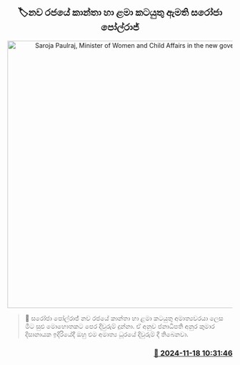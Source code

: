 <p align='center'><b><h2 align='center' title='Saroja Paulraj, Minister of Women and Child Affairs in the new government'>🏷නව රජයේ කාන්තා හා ළමා කටයුතු ඇමති සරෝජා පෝල්රාජ්</h2></b></p>
<p align='center'><img src='https://helakuru.sgp1.cdn.digitaloceanspaces.com/esana/images/lib/yu15.jpg' width='600' alt='Saroja Paulraj, Minister of Women and Child Affairs in the new government'></p>

>📝 සරෝජා පෝල්රාජ් නව රජයේ කාන්තා හා ළමා කටයුතු අමාත්‍යවරයා ලෙස මීට සුළු මොහොතකට පෙර දිවුරුම් දුන්නා.
ඒ අනුව ජනාධිපති අනුර කුමාර දිසානායක ඉදිරියේදී ඔහු එම අමාත්‍ය ධූරයේ දිවුරුම් දී තිබෙනවා.


<h3 align='right'><a href='https://www.helakuru.lk/esana/p/105158/'>📅 2024-11-18 10:31:46</a></h3>
